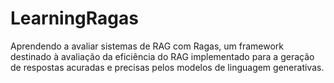 # LearningRagas
Aprendendo a avaliar sistemas de RAG com Ragas, um framework destinado à avaliação da eficiência do RAG implementado para a geração de respostas acuradas e precisas pelos modelos de linguagem generativas. 
